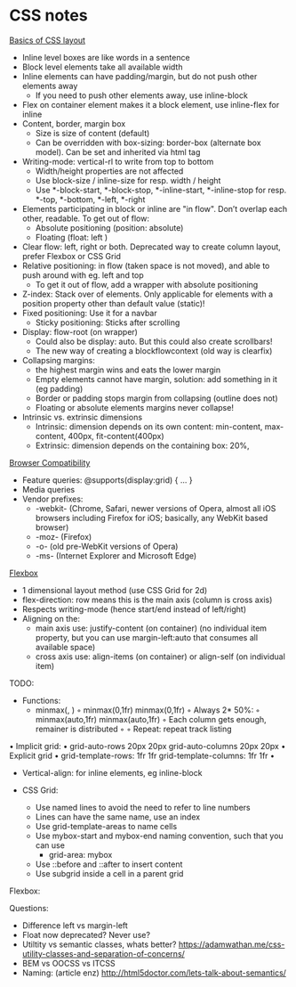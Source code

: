 # CSS notes
[Basics of CSS layout](https://courses.thecssworkshop.com/p/css-layout)
- Inline level boxes are like words in a sentence
- Block level elements take all available width
- Inline elements can have padding/margin, but do not push other elements away
    - If you need to push other elements away, use inline-block
- Flex on container element makes it a block element, use inline-flex for inline 
- Content, border, margin box
    - Size is size of content (default)
  - Can be overridden with box-sizing: border-box (alternate box model). Can be set and inherited via html tag
- Writing-mode: vertical-rl to write from top to bottom
    - Width/height properties are not affected
    - Use block-size / inline-size for resp. width / height
    - Use *-block-start, *-block-stop,  *-inline-start, *-inline-stop for resp. *-top, *-bottom, *-left, *-right
- Elements participating in block or inline are "in flow". Don’t overlap each other, readable. To get out of flow:
    - Absolute positioning (position: absolute)
    - Floating (float: left )
- Clear flow: left, right or both. Deprecated way to create column layout, prefer Flexbox or CSS Grid
- Relative positioning: in flow (taken space is not moved), and able to push around with eg. left and top 
    - To get it out of flow, add a wrapper with absolute positioning
- Z-index: Stack over of elements. Only applicable for elements with a position property other than default value (static)!
- Fixed positioning: Use it for a navbar
    - Sticky positioning: Sticks after scrolling
- Display: flow-root (on wrapper) 
    - Could also be display: auto. But this could also create scrollbars!
    - The new way of creating a blockflowcontext (old way is clearfix)
- Collapsing margins: 
    - the highest margin wins and eats the lower margin
    - Empty elements cannot have margin, solution: add something in it (eg padding)
    - Border or padding stops margin from collapsing (outline does not)
    - Floating or absolute elements margins never collapse!
- Intrinsic vs. extrinsic dimensions
    - Intrinsic: dimension depends on its own content: min-content, max-content, 400px, fit-content(400px)
    - Extrinsic: dimension depends on the containing box: 20%, 


[Browser Compatibility](https://courses.thecssworkshop.com/p/browser-compatibility)
- Feature queries: @supports(display:grid) { ... }
- Media queries
- Vendor prefixes:
  - -webkit- (Chrome, Safari, newer versions of Opera, almost all iOS browsers including Firefox for iOS; basically, any WebKit based browser)
  - -moz- (Firefox)
  - -o- (old pre-WebKit versions of Opera)
  - -ms- (Internet Explorer and Microsoft Edge)

[Flexbox](https://courses.thecssworkshop.com/p/flexbox)
- 1 dimensional layout method (use CSS Grid for 2d)
- flex-direction: row means this is the main axis (column is cross axis) 
- Respects writing-mode (hence start/end instead of left/right) 
- Aligning on the: 
  - main axis use: justify-content (on container) (no individual item property, but you can use margin-left:auto that consumes all available space) 
  - cross axis use: align-items (on container) or align-self (on individual item)

TODO:

* Functions:
  * minmax(<startfromhere>, <fraction>)
    ◦	minmax(0,1fr) minmax(0,1fr)	◦	Always 2* 50%:
    ◦	minmax(auto,1fr) minmax(auto,1fr)	◦	Each column gets enough, remainer is distributed
    ◦
    ◦	Repeat: repeat track listing

•	Implicit grid:	•	grid-auto-rows 20px 20px grid-auto-columns 20px 20px
    •	Explicit grid	•	grid-template-rows: 1fr 1fr grid-template-columns: 1fr 1fr
    •	


* Vertical-align: for inline elements, eg inline-block

* CSS Grid:
  * Use named lines to avoid the need to refer to line numbers
  * Lines can have the same name, use an index
  * Use grid-template-areas to name cells
  * Use mybox-start and mybox-end naming convention, such that you can use
    * grid-area: mybox
  * Use ::before and ::after to insert content
  * Use subgrid inside a cell in a parent grid

Flexbox:

Questions:
* Difference left vs margin-left
* Float now deprecated? Never use?
* Utiltity vs semantic classes, whats better? https://adamwathan.me/css-utility-classes-and-separation-of-concerns/
* BEM vs OOCSS vs ITCSS
* Naming: (article enz) http://html5doctor.com/lets-talk-about-semantics/
